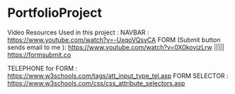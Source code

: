 # PortfolioProject

Video Resources Used in this project : 
NAVBAR : https://www.youtube.com/watch?v=-UxqoVQsvCA
FORM (Submit button sends email to me ): https://www.youtube.com/watch?v=0X0kovjzLrw ||||| https://formsubmit.co

TELEPHONE for FORM : https://www.w3schools.com/tags/att_input_type_tel.asp
FORM SELECTOR : https://www.w3schools.com/css/css_attribute_selectors.asp